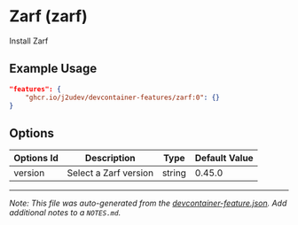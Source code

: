 
# Zarf (zarf)

Install Zarf

## Example Usage

```json
"features": {
    "ghcr.io/j2udev/devcontainer-features/zarf:0": {}
}
```

## Options

| Options Id | Description | Type | Default Value |
|-----|-----|-----|-----|
| version | Select a Zarf version | string | 0.45.0 |



---

_Note: This file was auto-generated from the [devcontainer-feature.json](devcontainer-feature.json).  Add additional notes to a `NOTES.md`._
